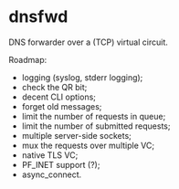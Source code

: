 # dnsfwd

DNS forwarder over a (TCP) virtual circuit.

Roadmap:

* logging (syslog, stderr logging);
* check the QR bit;
* decent CLI options;
* forget old messages;
* limit the number of requests in queue;
* limit the number of submitted requests;
* multiple server-side sockets;
* mux the requests over multiple VC;
* native TLS VC;
* PF_INET support (?);
* async_connect.
